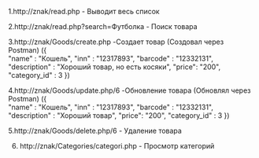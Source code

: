 1.http://znak/read.php - Выводит весь список


2.http://znak/read.php?search=Футболка - Поиск товара


3.http://znak/Goods/create.php -Создает товар (Создовал через Postman)
({  
     "name" : "Кошель",
     "inn" : "12317893",
     "barcode" : "12332131",
    "description" : "Хороший товар, но есть косяки",
    "price": "200",
    "category_id" : 3
}) 


4.http://znak/Goods/update.php/6 -Обновление товара (Обновлял через Postman)
({  
     "name" : "Кошель",
     "inn" : "12317893",
     "barcode" : "12332131",
    "description" : "Хороший товар",
    "price": "200",
    "category_id" : 3
})


5.http://znak/Goods/delete.php/6 - Удаление товара 


6. http://znak/Categories/categori.php - Просмотр категорий 
